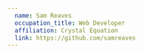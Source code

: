 ```yaml
---
  name: Sam Reaves
  occupation_title: Web Developer
  affiliation: Crystal Equation
  link: https://github.com/samreaves
---
```

